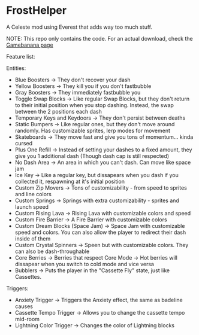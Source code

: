 # FrostHelper
A Celeste mod using Everest that adds way too much stuff.

NOTE: This repo only contains the code. For an actual download, check the [Gamebanana page](https://gamebanana.com/gamefiles/9201)

Feature list:

Entities:
- Blue Boosters -> They don't recover your dash
- Yellow Boosters -> They kill you if you don't fastbubble
- Gray Boosters -> They immediately fastbubble you
- Toggle Swap Blocks -> Like regular Swap Blocks, but they don't return to their initial position when you stop dashing. Instead, the swap between the 2 positions each dash
- Temporary Keys and Keydoors -> They don't persist between deaths
- Static Bumpers -> Like regular ones, but they don't move around randomly. Has customizable sprites, lerp modes for movement
- Skateboards -> They move fast and give you tons of momentum... kinda cursed
- Plus One Refill -> Instead of setting your dashes to a fixed amount, they give you 1 additional dash (Though dash cap is still respected)
- No Dash Area -> An area in which you can't dash. Can move like space jam
- Ice Key -> Like a regular key, but dissapears when you dash if you collected it, respawning at it's initial position
- Custom Zip Movers -> Tons of customizability - from speed to sprites and line colors
- Custom Springs -> Springs with extra customizability - sprites and launch speed
- Custom Rising Lava -> Rising Lava with customizable colors and speed
- Custom Fire Barrier -> A Fire Barrier with customizable colors
- Custom Dream Blocks (Space Jam) -> Space Jam with customizable speed and colors. You can also allow the player to redirect their dash inside of them
- Custom Crystal Spinners -> Speen but with customizable colors. They can also be dash-throughable
- Core Berries -> Berries that respect Core Mode -> Hot berries will dissapear when you switch to cold mode and vice versa
- Bubblers -> Puts the player in the "Cassette Fly" state, just like Cassettes.

Triggers:
- Anxiety Trigger -> Triggers the Anxiety effect, the same as badeline causes
- Cassette Tempo Trigger -> Allows you to change the cassette tempo mid-room
- Lightning Color Trigger -> Changes the color of Lightning blocks
